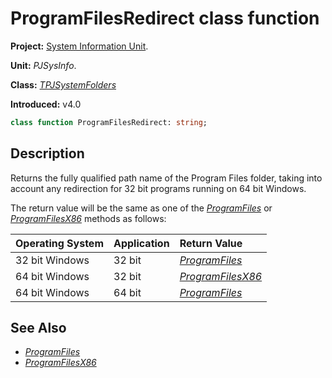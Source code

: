 # ProgramFilesRedirect class function

**Project:** [System Information Unit](../API.md).

**Unit:** _PJSysInfo_.

**Class:** _[TPJSystemFolders](./TPJSystemFolders.md)_

**Introduced:** v4.0

```pascal
class function ProgramFilesRedirect: string;
```

## Description

Returns the fully qualified path name of the Program Files folder, taking into account any redirection for 32 bit programs running on 64 bit Windows.

The return value will be the same as one of the _[ProgramFiles](./TPJSystemFolders-ProgramFiles.md)_ or _[ProgramFilesX86](./TPJSystemFolders-ProgramFilesX86.md)_ methods as follows:

| Operating System | Application | Return Value |
|:-----------------|:------------|:-------------|
| 32 bit Windows | 32 bit | _[ProgramFiles](./TPJSystemFolders-ProgramFiles.md)_ |
| 64 bit Windows | 32 bit | _[ProgramFilesX86](./TPJSystemFolders-ProgramFilesX86.md)_ |
| 64 bit Windows | 64 bit | _[ProgramFiles](./TPJSystemFolders-ProgramFiles.md)_ |

## See Also

  * _[ProgramFiles](./TPJSystemFolders-ProgramFiles.md)_
  * _[ProgramFilesX86](./TPJSystemFolders-ProgramFilesX86.md)_
  
